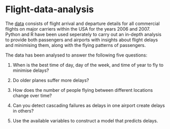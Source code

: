 # Flight-data-analysis
The [data](https://dataverse.harvard.edu/dataset.xhtml?persistentId=doi:10.7910/DVN/HG7NV7) consists of flight arrival and departure details for all commercial flights on major carriers within the USA for the years 2006 and 2007. Python and R have been used seperately to carry out an in-depth analysis to provide both passengers and airports with insights about flight delays and minimising them, along with the flying patterns of passengers. 

The data has been analysed to answer the following five questions:

 1. When is the best time of day, day of the week, and time of year to
    fly to minimise delays?
    
 2. Do older planes suffer more delays?
 3. How does the number of people flying between different locations change over time?
 4. Can you detect cascading failures as delays in one airport create delays in others?
 5. Use the available variables to construct a model that predicts delays.

